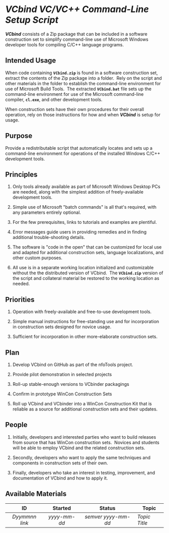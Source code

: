 <!-- index.md 0.1.0                 UTF-8                          2021-09-03
     ----1----|----2----|----3----|----4----|----5----|----6----|----7----|--*

                   VCBIND: VC/VC++ COMMAND-LINE SETUP SCRIPT
     -->

# ***VCbind** VC/VC++ Command-Line Setup Script*

***VCbind*** consists of a Zip package that can be included in a software
construction set to simplify command-line use of Microsoft Windows developer
tools for compiling C/C++ language programs.

## Intended Usage

When code containing **`VCbind.zip`** is found in a software construction set,
extract the contents of the Zip package into a folder.  Rely on the script
and other materials in the folder to establish the command-line environment
for use of Microsoft Build Tools.  The extracted **`VCbind.bat`** file sets up
the command-line environment for use of the Microsoft command-line compiler,
 **`cl.exe`**, and other development tools.

When construction sets have their own procedures for their overall operation,
rely on those instructions for how and when ***VCbind*** is setup for usage.

## Purpose

Provide a redistributable script that automatically locates and sets up a
command-line environment for operations of the installed Windows C/C++
development tools.
  
## Principles

1. Only tools already available as part of Microsoft Windows Desktop PCs are
needed, along with the simplest addition of freely-available development
tools.

2. Simple use of Microsoft "batch commands" is all that's required, with any
parameters entirely optional.

3. For the few prerequisites, links to tutorials and examples are plentiful.

4. Error messages guide users in providing remedies and in finding additional
trouble-shooting details.

5. The software is "code in the open" that can be customized for local use and
adapted for additional construction sets, language localizations, and other
custom purposes.

6. All use is in a separate working location initialized and customizable
without the the distributed version of VCbind.  The **`VCbind.zip`** version
of the script and collateral material be restored to the working location
as needed.
  
## Priorities

1. Operation with freely-available and free-to-use development tools.

2. Simple manual instructions for free-standing use and for incorporation
in construction sets designed for novice usage.

3. Sufficient for incorporation in other more-elaborate construction sets.
 
## Plan

1. Develop VCbind on GitHub as part of the nfoTools project.

2. Provide pilot demonstration in selected projects

3. Roll-up stable-enough versions to VCbinder packagings

4. Confirm in prototype WinCon Construction Sets

5. Roll up VCbind and VCbinder into a WinCon Construction Kit that is reliable
as a source for additional construction sets and their updates.

## People

1. Initially, developers and interested parties who want to build releases
from source that has WinCon construction sets.  Novices and students will be
able to employ VCbind and the related construction sets.

2. Secondly, developers who want to apply the same techniques and components
in construction sets of their own.

3. Finally, developers who take an interest in testing, improvement, and
documentation of VCbind and how to apply it.

## Available Materials

| **ID** | **Started** | **Status** | **Topic** |
|   :-:   |   :-:   |  :-:   |  ---  |
| _Dyymmnn link_ | _yyyy-mm-dd_ | _semver yyyy-mm-dd_ | _Topic Title_ |

<!-- ----1----|----2----|----3----|----4----|----5----|----6----|----7----|--*

     0.1.0 2021-09-03T21:33Z Transposition to nfoTools/dev/D161101/
     0.0.3 2017-12-26-12:08 Touch up and link to d161102/3
     0.0.2 2017-02-22-17:16 Add Synopsis and the 5Ps
     0.0.1 2016-11-25-11:32 Establish VCbind 0.1.0
     0.0.0 2016-11-12-17:32 create bootstrap placeholder to morph into the
           necessary material

                 *** end of docs/dev/D161101/index.md ***
     -->
